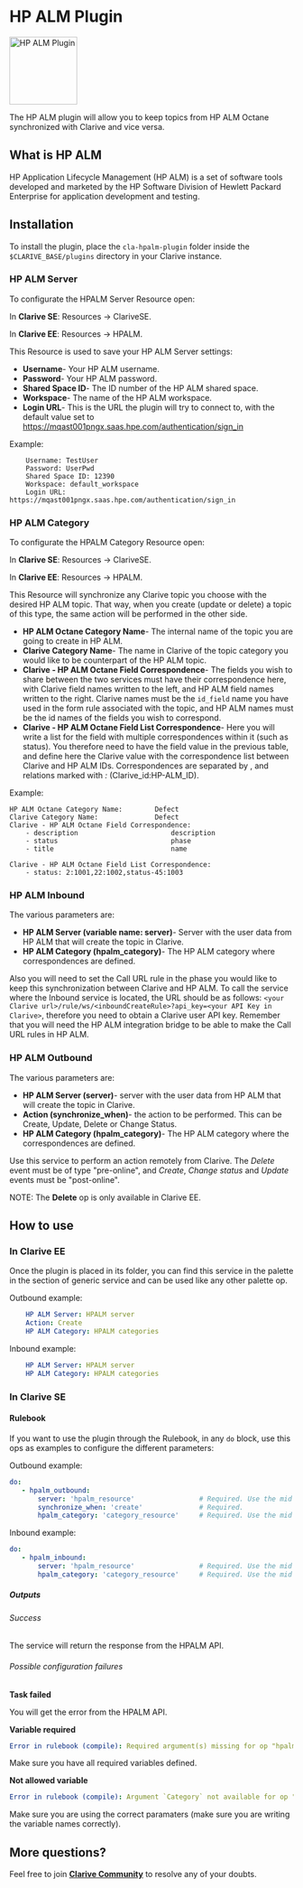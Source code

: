 # HP ALM Plugin

<img src="https://cdn.rawgit.com/clarive/cla-hpalm-plugin/master/public/icon/hpalm.svg?sanitize=true" alt="HP ALM Plugin" title="HP ALM Plugin" width="120" height="120">

The HP ALM plugin will allow you to keep topics from HP ALM Octane synchronized with Clarive and vice versa.

## What is HP ALM
HP Application Lifecycle Management (HP ALM) is a set of software tools developed and marketed by the HP Software
Division of Hewlett Packard Enterprise for application development and testing.

## Installation

To install the plugin, place the `cla-hpalm-plugin` folder inside the `$CLARIVE_BASE/plugins` directory in your Clarive
instance.

### HP ALM Server

To configurate the HPALM Server Resource open:

In **Clarive SE**: Resources -> ClariveSE.

In **Clarive EE**: Resources -> HPALM.

This Resource is used to save your HP ALM Server settings:

- **Username**- Your HP ALM username.
- **Password**- Your HP ALM password.
- **Shared Space ID**- The ID number of the HP ALM shared space.
- **Workspace**- The name of the HP ALM workspace.
- **Login URL**- This is the URL the plugin will try to connect to, with the default value set to
  https://mqast001pngx.saas.hpe.com/authentication/sign_in


Example:

        Username: TestUser
        Password: UserPwd
        Shared Space ID: 12390
        Workspace: default_workspace
        Login URL: https://mqast001pngx.saas.hpe.com/authentication/sign_in

### HP ALM Category

To configurate the HPALM Category Resource open:

In **Clarive SE**: Resources -> ClariveSE.

In **Clarive EE**: Resources -> HPALM.

This Resource will synchronize any Clarive topic you choose with the desired HP ALM topic. That way, when you create
(update or delete) a topic of this type, the same action will be performed in the other side.

- **HP ALM Octane Category Name**- The internal name of the topic you are going to create in HP ALM.
- **Clarive Category Name**- The name in Clarive of the topic category you would like to be counterpart of the HP ALM
  topic.
- **Clarive - HP ALM Octane Field Correspondence**- The fields you wish to share between the two services must have
  their correspondence here, with Clarive field names written to the left, and HP ALM field names written to the right.
Clarive names must be the `id_field` name you have used in the form rule associated with the topic, and HP ALM names
must be the id names of the fields you wish to correspond.
- **Clarive - HP ALM Octane Field List Correspondence**- Here you will write a list for the field with multiple
  correspondences within it (such as status). You therefore need to have the field value in the previous table, and
define here the Clarive value with the correspondence list between Clarive and HP ALM IDs. Correspondences are separated
by , and relations marked with *:* (Clarive_id:HP-ALM_ID).

Example:

    HP ALM Octane Category Name:        Defect
    Clarive Category Name:              Defect
    Clarive - HP ALM Octane Field Correspondence:
        - description                       description
        - status                            phase
        - title                             name
        
    Clarive - HP ALM Octane Field List Correspondence:
        - status: 2:1001,22:1002,status-45:1003 

### HP ALM Inbound

The various parameters are:

- **HP ALM Server (variable name: server)**- Server with the user data from HP ALM that will create the topic in Clarive.
- **HP ALM Category (hpalm_category)**- The HP ALM category where correspondences are defined.

Also you will need to set the Call URL rule in the phase you would like to keep this synchronization between Clarive and
HP ALM.  To call the service where the Inbound service is located, the URL should be as follows: `<your Clarive
url>/rule/ws/<inboundCreateRule>?api_key=<your API Key in Clarive>`, therefore you need to obtain a Clarive user API
key.  Remember that you will need the HP ALM integration bridge to be able to make the Call URL rules in HP ALM.

### HP ALM Outbound

The various parameters are:

- **HP ALM Server (server)**- server with the user data from HP ALM that will create the topic in Clarive.
- **Action (synchronize_when)**- the action to be performed. This can be Create, Update, Delete or Change Status.
- **HP ALM Category (hpalm_category)**- The HP ALM category where the correspondences are defined.

Use this service to perform an action remotely from Clarive. The *Delete* event must be of type "pre-online", and
*Create*, *Change status* and *Update* events must be "post-online".

NOTE: The **Delete** op is only available in Clarive EE.

## How to use

### In Clarive EE

Once the plugin is placed in its folder, you can find this service in the palette in the section of generic service and can be used like any other palette op.

Outbound example:

```yaml
    HP ALM Server: HPALM server
    Action: Create
    HP ALM Category: HPALM categories
``` 

Inbound example:

```yaml
    HP ALM Server: HPALM server
    HP ALM Category: HPALM categories
``` 

### In Clarive SE

#### Rulebook

If you want to use the plugin through the Rulebook, in any `do` block, use this ops as examples to configure the different parameters:

Outbound example:

```yaml
do:
   - hpalm_outbound:
       server: 'hpalm_resource'                # Required. Use the mid set to the resource you created 
       synchronize_when: 'create'              # Required.
       hpalm_category: 'category_resource'     # Required. Use the mid set to the resource you created 
``` 

Inbound example:

```yaml
do:
   - hpalm_inbound:
       server: 'hpalm_resource'                # Required. Use the mid set to the resource you created
       hpalm_category: 'category_resource'     # Required. Use the mid set to the resource you created 
```

##### Outputs

###### Success

The service will return the response from the HPALM API.

###### Possible configuration failures

**Task failed**

You will get the error from the HPALM API.

**Variable required**

```yaml
Error in rulebook (compile): Required argument(s) missing for op "hpalm_inbound": "server"
```

Make sure you have all required variables defined.

**Not allowed variable**

```yaml
Error in rulebook (compile): Argument `Category` not available for op "hpalm_outbound"
```

Make sure you are using the correct paramaters (make sure you are writing the variable names correctly).

## More questions?

Feel free to join **[Clarive Community](https://community.clarive.com/)** to resolve any of your doubts.
